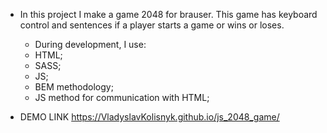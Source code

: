 - In this project I make a game 2048 for brauser. This game has keyboard control and sentences if a player starts a game or wins or loses.

   -  During development, I use:
   -  HTML;
   -  SASS;
   -  JS;
   -  BEM methodology;
   -  JS method for communication with HTML;
  
- DEMO LINK https://VladyslavKolisnyk.github.io/js_2048_game/
